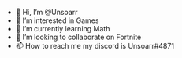 - 👋 Hi, I’m @Unsoarr
- 👀 I’m interested in Games
- 🌱 I’m currently learning Math
- 💞️ I’m looking to collaborate on Fortnite
- 📫 How to reach me my discord is Unsoarr#4871

<!---
Unsoarr/Unsoarr is a ✨ special ✨ repository because its `README.md` (this file) appears on your GitHub profile.
You can click the Preview link to take a look at your changes.
--->
